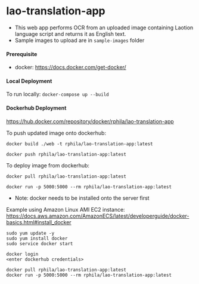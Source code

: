 # lao-translation-app
- This web app performs OCR from an uploaded image containing Laotion language script and returns it as English text.
- Sample images to upload are in `sample-images` folder

#### Prerequisite
* docker: https://docs.docker.com/get-docker/ 

#### Local Deployment
To run locally:
```docker-compose up --build```

#### Dockerhub Deployment
https://hub.docker.com/repository/docker/rphila/lao-translation-app

To push updated image onto dockerhub:

```
docker build ./web -t rphila/lao-translation-app:latest

docker push rphila/lao-translation-app:latest
```

To deploy image from dockerhub:

```
docker pull rphila/lao-translation-app:latest

docker run -p 5000:5000 --rm rphila/lao-translation-app:latest
```

* Note: docker needs to be installed onto the server first 

Example using Amazon Linux AMI EC2 instance:
https://docs.aws.amazon.com/AmazonECS/latest/developerguide/docker-basics.html#install_docker

```
sudo yum update -y
sudo yum install docker
sudo service docker start

docker login
<enter dockerhub credentials>

docker pull rphila/lao-translation-app:latest
docker run -p 5000:5000 --rm rphila/lao-translation-app:latest
```


